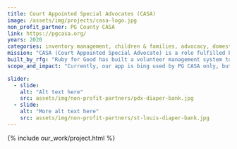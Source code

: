 ```yaml
---
title: Court Appointed Special Advocates (CASA)
image: /assets/img/projects/casa-logo.jpg
non_profit_partner: PG County CASA
link: https://pgcasa.org/
years: 2020
categories: inventory management, children & families, advocacy, domestic violence, community building, foster care, youth issues
mission: "CASA (Court Appointed Special Advocate) is a role fulfilled by a trained volunteer sworn into a county-level juvenile dependency court system to advocate on behalf of a youth in the corresponding county's foster care system. CASA is also the namesake role of the national organization, CASA, which exists to cultivate and supervise volunteers carrying out this work – with county level chapters (operating relatively independently of each other) across the country."
built_by_rfg: "Ruby for Good has built a volunteer management system to provide volunteers with a portal for logging activity, oversee volunteer activity, and generate reports on volunteer activity"
scope_and_impact: "Currently, our app is bing used by PG CASA only, but we will be adding more groups soon.  There are over 900 CASA organizations in the country, we wish to help any of those that need help managing their volunteers."

slider:
  - slide: 
    alt: "Alt text here"
    src: assets/img/non-profit-partners/pdx-diaper-bank.jpg
  - slide: 
    alt: "More alt text here"
    src: assets/img/non-profit-partners/st-louis-diaper-bank.jpg
---
```


{% include our_work/project.html %}
